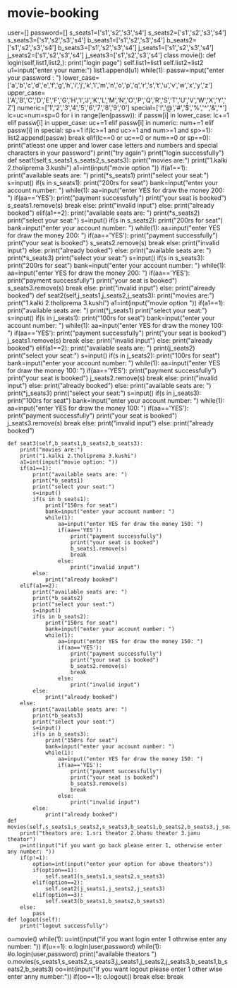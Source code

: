 # movie-booking
user=[]
password=[]
s_seats1=['s1','s2','s3','s4']
s_seats2=['s1','s2','s3','s4']
s_seats3=['s1','s2','s3','s4']
b_seats1=['s1','s2','s3','s4']
b_seats2=['s1','s2','s3','s4']
b_seats3=['s1','s2','s3','s4']
j_seats1=['s1','s2','s3','s4']
j_seats2=['s1','s2','s3','s4']
j_seats3=['s1','s2','s3','s4']
class movie():
    def login(self,list1,list2,):
        print("login page")
        self.list1=list1
        self.list2=list2 
        u1=input("enter your name:")
        list1.append(u1)
        while(1):
            passw=input("enter your password : ")
            lower_case=['a','b','c','d','e','f','g','h','i','j','k','l','m','n','o','p','q','r','s','t','u','v','w','x','y','z']
            upper_case=['A','B','C','D','E','F','G','H','I','J','K','L','M','N','O','P','Q','R','S','T','U','V','W','X','Y','Z']
            numeric=['1','2','3','4','5','6','7','8','9','0']
            special=['!','@','#','$','%','^','&','*']
            lc=uc=num=sp=0
            for i in range(len(passw)):
                if passw[i] in lower_case:
                    lc+=1
                elif passw[i] in upper_case:
                    uc+=1
                elif passw[i] in numeric:
                    num+=1
                elif passw[i] in special:
                    sp+=1
            if(lc>=1 and uc>=1 and num>=1 and sp>=1):
                list2.append(passw)
                break
            elif(lc==0 or uc==0 or num==0 or sp==0):
                print("atleast one upper and lower case letters and numbers and special characters in your password")
                print("try again")
        print("login successfully")
    def seat1(self,s_seats1,s_seats2,s_seats3):
        print("movies are:")
        print("1.kalki 2.tholiprema 3.kushi")
        a1=int(input("movie option "))
        if(a1==1):
            print("available seats are: ")
            print(*s_seats1)
            print("select your seat:")
            s=input()
            if(s in s_seats1):
                print("200rs for seat")
                bank=input("enter your account number: ")
                while(1):
                    aa=input("enter YES for draw the money 200: ")
                    if(aa=='YES'):
                        print("payment successfully")
                        print("your seat is booked")
                        s_seats1.remove(s)
                        break
                    else:
                        print("invalid input")
            else:
                print("already booked")
        elif(a1==2):
            print("available seats are: ")
            print(*s_seats2)
            print("select your seat:")
            s=input()
            if(s in s_seats2):
                print("200rs for seat")
                bank=input("enter your account number: ")
                while(1):
                    aa=input("enter YES for draw the money 200: ")
                    if(aa=='YES'):
                        print("payment successfully")
                        print("your seat is booked")
                        s_seats2.remove(s)
                        break
                    else:
                        print("invalid input")
            else:
                print("already booked")
        else:
            print("available seats are: ")
            print(*s_seats3)
            print("select your seat:")
            s=input()
            if(s in s_seats3):
                print("200rs for seat")
                bank=input("enter your account number: ")
                while(1):
                    aa=input("enter YES for draw the money 200: ")
                    if(aa=='YES'):
                        print("payment successfully")
                        print("your seat is booked")
                        s_seats3.remove(s)
                        break
                    else:
                        print("invalid input")
            else:
                print("already booked")
    def seat2(self,j_seats1,j_seats2,j_seats3):
        print("movies are:")
        print("1.kalki 2.tholiprema 3.kushi")
        a1=int(input("movie option "))
        if(a1==1):
            print("available seats are: ")
            print(*j_seats1)
            print("select your seat:")
            s=input()
            if(s in j_seats1):
                print("100rs for seat")
                bank=input("enter your account number: ")
                while(1):
                    aa=input("enter YES for draw the money 100: ")
                    if(aa=='YES'):
                        print("payment successfully")
                        print("your seat is booked")
                        j_seats1.remove(s)
                        break
                    else:
                        print("invalid input")
            else:
                print("already booked")
        elif(a1==2):
            print("available seats are: ")
            print(j_seats2)
            print("select your seat:")
            s=input()
            if(s in j_seats2):
                print("100rs for seat")
                bank=input("enter your account number: ")
                while(1):
                    aa=input("enter YES for draw the money 100: ")
                    if(aa=='YES'):
                        print("payment successfully")
                        print("your seat is booked")
                        j_seats2.remove(s)
                        break
                    else:
                        print("invalid input")
            else:
                print("already booked")
        else:
            print("available seats are: ")
            print(*j_seats3)
            print("select your seat:")
            s=input()
            if(s in j_seats3):
                print("100rs for seat")
                bank=input("enter your account number: ")
                while(1):
                    aa=input("enter YES for draw the money 100: ")
                    if(aa=='YES'):
                        print("payment successfully")
                        print("your seat is booked")
                        j_seats3.remove(s)
                        break
                    else:
                        print("invalid input")
            else:
                print("already booked")
        
    def seat3(self,b_seats1,b_seats2,b_seats3):
        print("movies are:")
        print("1.kalki 2.tholiprema 3.kushi")
        a1=int(input("movie option: "))
        if(a1==1):
            print("available seats are: ")
            print(*b_seats1)
            print("select your seat:")
            s=input()
            if(s in b_seats1):
                print("150rs for seat")
                bank=input("enter your account number: ")
                while(1):
                    aa=input("enter YES for draw the money 150: ")
                    if(aa=='YES'):
                        print("payment successfully")
                        print("your seat is booked")
                        b_seats1.remove(s)
                        break
                    else:
                        print("invalid input")
            else:
                print("already booked")
        elif(a1==2):
            print("available seats are: ")
            print(*b_seats2)
            print("select your seat:")
            s=input()
            if(s in b_seats2):
                print("150rs for seat")
                bank=input("enter your account number: ")
                while(1):
                    aa=input("enter YES for draw the money 150: ")
                    if(aa=='YES'):
                        print("payment successfully")
                        print("your seat is booked")
                        b_seats2.remove(s)
                        break
                    else:
                        print("invalid input")
            else:
                print("already booked")
        else:
            print("available seats are: ")
            print(*b_seats3)
            print("select your seat:")
            s=input()
            if(s in b_seats3):
                print("150rs for seat")
                bank=input("enter your account number: ")
                while(1):
                    aa=input("enter YES for draw the money 150: ")
                    if(aa=='YES'):
                        print("payment successfully")
                        print("your seat is booked")
                        b_seats3.remove(s)
                        break
                    else:
                        print("invalid input")
            else:
                print("already booked")
    def movies(self,s_seats1,s_seats2,s_seats3,b_seats1,b_seats2,b_seats3,j_seats1,j_seats2,j_seats3):
        print("theators are: 1.sri theator 2.bhanu theator 3.janu theator")
        p=int(input("if you want go back please enter 1, otherwise enter any number: "))
        if(p!=1):
            option=int(input("enter your option for above theators"))
            if(option==1):
                self.seat1(s_seats1,s_seats2,s_seats3)
            elif(option==2):
                self.seat2(j_seats1,j_seats2,j_seats3)
            elif(option==3):
                self.seat3(b_seats1,b_seats2,b_seats3)
        else:
            pass
    def logout(self):
        print("logout successfully")

o=movie()
while(1):
    u=int(input("if you want login enter 1 othrwise enter any number: "))
    if(u==1):
        o.login(user,password)
        while(1):
            #o.login(user,password)
            print("available theators ")
            o.movies(s_seats1,s_seats2,s_seats3,j_seats1,j_seats2,j_seats3,b_seats1,b_seats2,b_seats3)
            oo=int(input("if you want logout please enter 1 other wise enter anny number:"))
            if(oo==1):
                o.logout()
                break
    else:
        break
        

    


    
